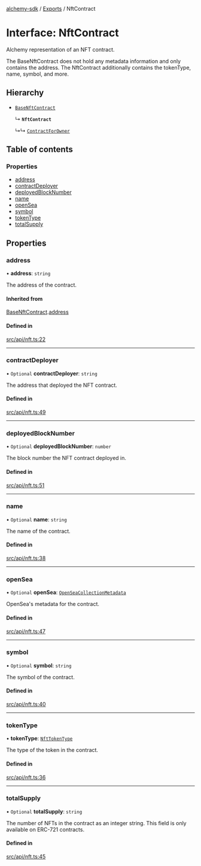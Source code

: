 [alchemy-sdk](../README.md) / [Exports](../modules.md) / NftContract

# Interface: NftContract

Alchemy representation of an NFT contract.

The BaseNftContract does not hold any metadata information and only contains
the address. The NftContract additionally contains the tokenType, name,
symbol, and more.

## Hierarchy

- [`BaseNftContract`](BaseNftContract.md)

  ↳ **`NftContract`**

  ↳↳ [`ContractForOwner`](ContractForOwner.md)

## Table of contents

### Properties

- [address](NftContract.md#address)
- [contractDeployer](NftContract.md#contractdeployer)
- [deployedBlockNumber](NftContract.md#deployedblocknumber)
- [name](NftContract.md#name)
- [openSea](NftContract.md#opensea)
- [symbol](NftContract.md#symbol)
- [tokenType](NftContract.md#tokentype)
- [totalSupply](NftContract.md#totalsupply)

## Properties

### address

• **address**: `string`

The address of the contract.

#### Inherited from

[BaseNftContract](BaseNftContract.md).[address](BaseNftContract.md#address)

#### Defined in

[src/api/nft.ts:22](https://github.com/alchemyplatform/alchemy-sdk-js/blob/432c999/src/api/nft.ts#L22)

___

### contractDeployer

• `Optional` **contractDeployer**: `string`

The address that deployed the NFT contract.

#### Defined in

[src/api/nft.ts:49](https://github.com/alchemyplatform/alchemy-sdk-js/blob/432c999/src/api/nft.ts#L49)

___

### deployedBlockNumber

• `Optional` **deployedBlockNumber**: `number`

The block number the NFT contract deployed in.

#### Defined in

[src/api/nft.ts:51](https://github.com/alchemyplatform/alchemy-sdk-js/blob/432c999/src/api/nft.ts#L51)

___

### name

• `Optional` **name**: `string`

The name of the contract.

#### Defined in

[src/api/nft.ts:38](https://github.com/alchemyplatform/alchemy-sdk-js/blob/432c999/src/api/nft.ts#L38)

___

### openSea

• `Optional` **openSea**: [`OpenSeaCollectionMetadata`](OpenSeaCollectionMetadata.md)

OpenSea's metadata for the contract.

#### Defined in

[src/api/nft.ts:47](https://github.com/alchemyplatform/alchemy-sdk-js/blob/432c999/src/api/nft.ts#L47)

___

### symbol

• `Optional` **symbol**: `string`

The symbol of the contract.

#### Defined in

[src/api/nft.ts:40](https://github.com/alchemyplatform/alchemy-sdk-js/blob/432c999/src/api/nft.ts#L40)

___

### tokenType

• **tokenType**: [`NftTokenType`](../enums/NftTokenType.md)

The type of the token in the contract.

#### Defined in

[src/api/nft.ts:36](https://github.com/alchemyplatform/alchemy-sdk-js/blob/432c999/src/api/nft.ts#L36)

___

### totalSupply

• `Optional` **totalSupply**: `string`

The number of NFTs in the contract as an integer string. This field is only
available on ERC-721 contracts.

#### Defined in

[src/api/nft.ts:45](https://github.com/alchemyplatform/alchemy-sdk-js/blob/432c999/src/api/nft.ts#L45)
